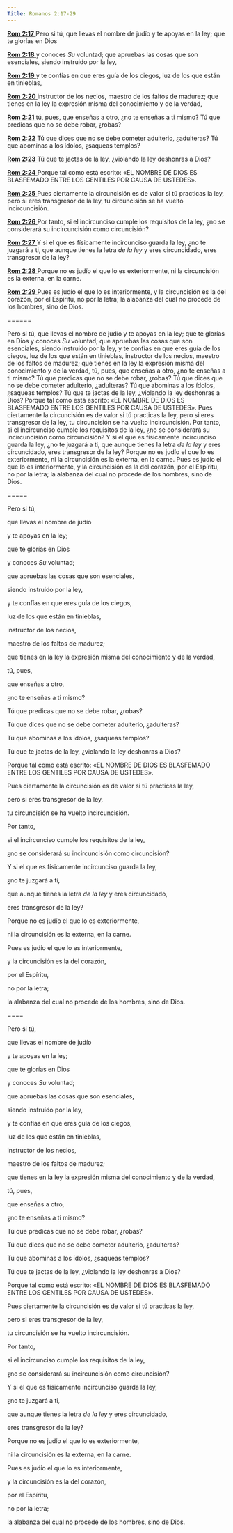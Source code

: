 ```yaml
---
Title: Romanos 2:17-29
---
```


[**Rom 2:17** ](verseid:45.2.17) Pero si tú, que llevas el nombre de judío y te apoyas en la ley; que te glorías en Dios

[**Rom 2:18** ](verseid:45.2.18) y conoces *Su* voluntad; que apruebas las cosas que son esenciales, siendo instruido por la ley,

[**Rom 2:19** ](verseid:45.2.19) y te confías en que eres guía de los ciegos, luz de los que están en tinieblas,

[**Rom 2:20** ](verseid:45.2.20) instructor de los necios, maestro de los faltos de madurez; que tienes en la ley la expresión misma del conocimiento y de la verdad,

[**Rom 2:21** ](verseid:45.2.21) tú, pues, que enseñas a otro, ¿no te enseñas a ti mismo? Tú que predicas que no se debe robar, ¿robas?

[**Rom 2:22** ](verseid:45.2.22) Tú que dices que no se debe cometer adulterio, ¿adulteras? Tú que abominas a los ídolos, ¿saqueas templos?

[**Rom 2:23** ](verseid:45.2.23) Tú que te jactas de la ley, ¿violando la ley deshonras a Dios?

[**Rom 2:24** ](verseid:45.2.24) Porque tal como está escrito: «EL NOMBRE DE DIOS ES BLASFEMADO ENTRE LOS GENTILES POR CAUSA DE USTEDES».

[**Rom 2:25** ](verseid:45.2.25) Pues ciertamente la circuncisión es de valor si tú practicas la ley, pero si eres transgresor de la ley, tu circuncisión se ha vuelto incircuncisión.

[**Rom 2:26** ](verseid:45.2.26) Por tanto, si el incircunciso cumple los requisitos de la ley, ¿no se considerará su incircuncisión como circuncisión?

[**Rom 2:27** ](verseid:45.2.27) Y si el que es físicamente incircunciso guarda la ley, ¿no te juzgará a ti, que aunque tienes la letra *de la ley* y eres circuncidado, eres transgresor de la ley?

[**Rom 2:28** ](verseid:45.2.28) Porque no es judío el que lo es exteriormente, ni la circuncisión es la externa, en la carne.

[**Rom 2:29** ](verseid:45.2.29) Pues es judío el que lo es interiormente, y la circuncisión es la del corazón, por el Espíritu, no por la letra; la alabanza del cual no procede de los hombres, sino de Dios.

======

Pero si tú, que llevas el nombre de judío y te apoyas en la ley; que te glorías en Dios y conoces *Su* voluntad; que apruebas las cosas que son esenciales, siendo instruido por la ley, y te confías en que eres guía de los ciegos, luz de los que están en tinieblas, instructor de los necios, maestro de los faltos de madurez; que tienes en la ley la expresión misma del conocimiento y de la verdad, tú, pues, que enseñas a otro, ¿no te enseñas a ti mismo? Tú que predicas que no se debe robar, ¿robas? Tú que dices que no se debe cometer adulterio, ¿adulteras? Tú que abominas a los ídolos, ¿saqueas templos? Tú que te jactas de la ley, ¿violando la ley deshonras a Dios? Porque tal como está escrito: «EL NOMBRE DE DIOS ES BLASFEMADO ENTRE LOS GENTILES POR CAUSA DE USTEDES». Pues ciertamente la circuncisión es de valor si tú practicas la ley, pero si eres transgresor de la ley, tu circuncisión se ha vuelto incircuncisión. Por tanto, si el incircunciso cumple los requisitos de la ley, ¿no se considerará su incircuncisión como circuncisión? Y si el que es físicamente incircunciso guarda la ley, ¿no te juzgará a ti, que aunque tienes la letra *de la ley* y eres circuncidado, eres transgresor de la ley? Porque no es judío el que lo es exteriormente, ni la circuncisión es la externa, en la carne. Pues es judío el que lo es interiormente, y la circuncisión es la del corazón, por el Espíritu, no por la letra; la alabanza del cual no procede de los hombres, sino de Dios.

=====

Pero si tú, 

que llevas el nombre de judío 

y te apoyas en la ley; 

que te glorías en Dios 

y conoces *Su* voluntad; 

que apruebas las cosas que son esenciales, 

siendo instruido por la ley, 

y te confías en que eres guía de los ciegos, 

luz de los que están en tinieblas, 

instructor de los necios, 

maestro de los faltos de madurez; 

que tienes en la ley la expresión misma del conocimiento y de la verdad, 

tú, pues, 

que enseñas a otro, 

¿no te enseñas a ti mismo? 

Tú que predicas que no se debe robar, ¿robas? 

Tú que dices que no se debe cometer adulterio, ¿adulteras? 

Tú que abominas a los ídolos, ¿saqueas templos? 

Tú que te jactas de la ley, ¿violando la ley deshonras a Dios? 

Porque tal como está escrito: «EL NOMBRE DE DIOS ES BLASFEMADO ENTRE LOS GENTILES POR CAUSA DE USTEDES». 

Pues ciertamente la circuncisión es de valor si tú practicas la ley, 

pero si eres transgresor de la ley, 

tu circuncisión se ha vuelto incircuncisión. 

Por tanto, 

si el incircunciso cumple los requisitos de la ley, 

¿no se considerará su incircuncisión como circuncisión? 

Y si el que es físicamente incircunciso guarda la ley, 

¿no te juzgará a ti, 

que aunque tienes la letra *de la ley* y eres circuncidado, 

eres transgresor de la ley? 

Porque no es judío el que lo es exteriormente, 

ni la circuncisión es la externa, en la carne. 

Pues es judío el que lo es interiormente, 

y la circuncisión es la del corazón, 

por el Espíritu, 

no por la letra; 

la alabanza del cual no procede de los hombres, sino de Dios.

====

Pero si tú, 

que llevas el nombre de judío 

y te apoyas en la ley; 

que te glorías en Dios 

y conoces *Su* voluntad; 

que apruebas las cosas que son esenciales, 

siendo instruido por la ley, 

y te confías en que eres guía de los ciegos, 

luz de los que están en tinieblas, 

instructor de los necios, 

maestro de los faltos de madurez; 

que tienes en la ley la expresión misma del conocimiento y de la verdad, 

tú, pues, 

que enseñas a otro, 

¿no te enseñas a ti mismo? 

Tú que predicas que no se debe robar, ¿robas? 

Tú que dices que no se debe cometer adulterio, ¿adulteras? 

Tú que abominas a los ídolos, ¿saqueas templos? 

Tú que te jactas de la ley, ¿violando la ley deshonras a Dios? 

Porque tal como está escrito: «EL NOMBRE DE DIOS ES BLASFEMADO ENTRE LOS GENTILES POR CAUSA DE USTEDES». 

Pues ciertamente la circuncisión es de valor si tú practicas la ley, 

pero si eres transgresor de la ley, 

tu circuncisión se ha vuelto incircuncisión. 

Por tanto, 

si el incircunciso cumple los requisitos de la ley, 

¿no se considerará su incircuncisión como circuncisión? 

Y si el que es físicamente incircunciso guarda la ley, 

¿no te juzgará a ti, 

que aunque tienes la letra *de la ley* y eres circuncidado, 

eres transgresor de la ley? 

Porque no es judío el que lo es exteriormente, 

ni la circuncisión es la externa, en la carne. 

Pues es judío el que lo es interiormente, 

y la circuncisión es la del corazón, 

por el Espíritu, 

no por la letra; 

la alabanza del cual no procede de los hombres, sino de Dios.